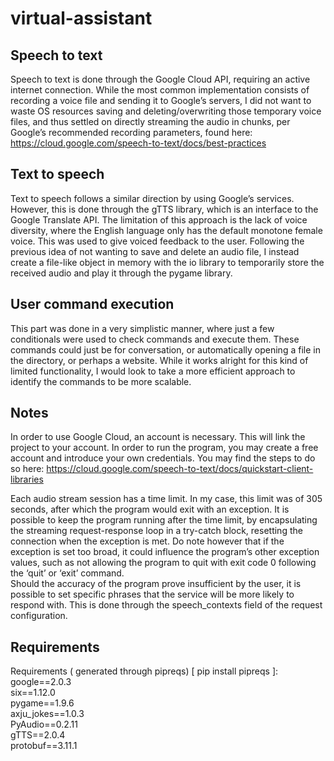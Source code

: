 # virtual-assistant
## Speech to text
Speech to text is done through the Google Cloud API, requiring an active internet connection. While the most common implementation consists of recording a voice file and sending it to
Google’s servers, I did not want to waste OS resources saving and deleting/overwriting those temporary voice files, and thus settled on directly streaming the audio in chunks, per Google’s recommended recording parameters, found here:
https://cloud.google.com/speech-to-text/docs/best-practices

## Text to speech
Text to speech follows a similar direction by using Google’s services. However, this is done through the gTTS library, which is an interface to the Google Translate API. The limitation of this approach is the lack of voice diversity, where the English language only has the default monotone female voice. This was used to give voiced feedback to the user. Following the previous idea of not wanting to save and delete an audio file, I instead create a file-like object in memory with the io library to temporarily store the received audio and play it through the pygame library.

## User command execution
This part was done in a very simplistic manner, where just a few conditionals were used to check commands and execute them. These commands could just be for conversation, or automatically opening a file in the directory, or perhaps a website. While it works alright for this kind of limited functionality, I would look to take a more efficient approach to identify the commands to be more scalable.

## Notes
In order to use Google Cloud, an account is necessary. This will link the project to your account.
In order to run the program, you may create a free account and introduce your own credentials.
You may find the steps to do so here:
https://cloud.google.com/speech-to-text/docs/quickstart-client-libraries

Each audio stream session has a time limit. In my case, this limit was of 305 seconds, after which
the program would exit with an exception. It is possible to keep the program running after the
time limit, by encapsulating the streaming request-response loop in a try-catch block, resetting
the connection when the exception is met. Do note however that if the exception is set too broad,
it could influence the program’s other exception values, such as not allowing the program to quit
with exit code 0 following the ‘quit’ or ‘exit’ command.  
Should the accuracy of the program prove insufficient by the user, it is possible to set specific
phrases that the service will be more likely to respond with. This is done through the
speech_contexts field of the request configuration.

## Requirements
Requirements ( generated through pipreqs) [ pip install pipreqs ]:  
google==2.0.3  
six==1.12.0  
pygame==1.9.6  
axju_jokes==1.0.3  
PyAudio==0.2.11  
gTTS==2.0.4  
protobuf==3.11.1  
